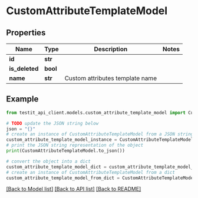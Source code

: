 # CustomAttributeTemplateModel


## Properties

Name | Type | Description | Notes
------------ | ------------- | ------------- | -------------
**id** | **str** |  | 
**is_deleted** | **bool** |  | 
**name** | **str** | Custom attributes template name | 

## Example

```python
from testit_api_client.models.custom_attribute_template_model import CustomAttributeTemplateModel

# TODO update the JSON string below
json = "{}"
# create an instance of CustomAttributeTemplateModel from a JSON string
custom_attribute_template_model_instance = CustomAttributeTemplateModel.from_json(json)
# print the JSON string representation of the object
print(CustomAttributeTemplateModel.to_json())

# convert the object into a dict
custom_attribute_template_model_dict = custom_attribute_template_model_instance.to_dict()
# create an instance of CustomAttributeTemplateModel from a dict
custom_attribute_template_model_from_dict = CustomAttributeTemplateModel.from_dict(custom_attribute_template_model_dict)
```
[[Back to Model list]](../README.md#documentation-for-models) [[Back to API list]](../README.md#documentation-for-api-endpoints) [[Back to README]](../README.md)


